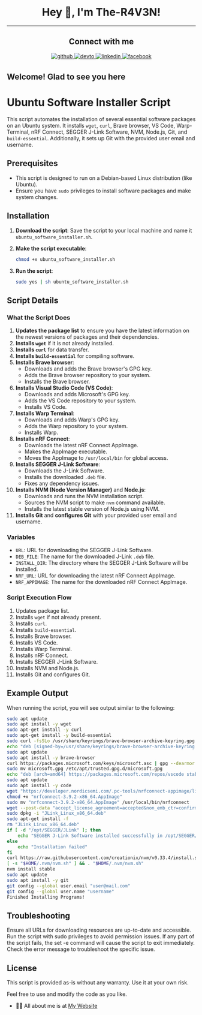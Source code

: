 # <div align="center">Hey 👋, I'm The-R4V3N!</div>

----

## <div align="center"> Connect with me

<div align="center">
 <a href="https://github.com/The-R4V3N" target="_blank">
<img src=https://img.shields.io/badge/github-%2324292e.svg?&style=for-the-badge&logo=github&logoColor=white alt=github style="margin-bottom: 5px;" />
<a href="https://dev.to/ther4v3n" target="_blank">
<img src=https://img.shields.io/badge/dev.to-%2308090A.svg?&style=for-the-badge&logo=dev.to&logoColor=white alt=devto style="margin-bottom: 5px;" />
</a>
<a href="https://linkedin.com/in/oliver-joisten" target="_blank">
<img src=https://img.shields.io/badge/linkedin-%231E77B5.svg?&style=for-the-badge&logo=linkedin&logoColor=white alt=linkedin style="margin-bottom: 5px;" />
</a>
<a href="https://www.facebook.com/oliver.joisten" target="_blank">
<img src=https://img.shields.io/badge/facebook-%232E87FB.svg?&style=for-the-badge&logo=facebook&logoColor=white alt=facebook style="margin-bottom: 5px;" />
</a>
</div>

## Welcome! Glad to see you here

# Ubuntu Software Installer Script

This script automates the installation of several essential software packages on an Ubuntu system. It installs `wget`, `curl`, Brave browser, VS Code, Warp-Terminal, nRF Connect, SEGGER J-Link Software, NVM, Node.js, Git, and `build-essential`. Additionally, it sets up Git with the provided user email and username.

## Prerequisites

- This script is designed to run on a Debian-based Linux distribution (like Ubuntu).
- Ensure you have `sudo` privileges to install software packages and make system changes.

## Installation

1. **Download the script**: Save the script to your local machine and name it `ubuntu_software_installer.sh`.

2. **Make the script executable**:

    ```bash
    chmod +x ubuntu_software_installer.sh
    ```

3. **Run the script**:

    ```bash
    sudo yes | sh ubuntu_software_installer.sh
    ```

## Script Details

### What the Script Does

1. **Updates the package list** to ensure you have the latest information on the newest versions of packages and their dependencies.
2. **Installs `wget`** if it is not already installed.
3. **Installs `curl`** for data transfer.
4. **Installs `build-essential`** for compiling software.
5. **Installs Brave browser**:
    - Downloads and adds the Brave browser's GPG key.
    - Adds the Brave browser repository to your system.
    - Installs the Brave browser.
6. **Installs Visual Studio Code (VS Code)**:
    - Downloads and adds Microsoft's GPG key.
    - Adds the VS Code repository to your system.
    - Installs VS Code.
7. **Installs Warp Terminal**:
    - Downloads and adds Warp's GPG key.
    - Adds the Warp repository to your system.
    - Installs Warp.
8. **Installs nRF Connect**:
    - Downloads the latest nRF Connect AppImage.
    - Makes the AppImage executable.
    - Moves the AppImage to `/usr/local/bin` for global access.
9. **Installs SEGGER J-Link Software**:
    - Downloads the J-Link Software.
    - Installs the downloaded `.deb` file.
    - Fixes any dependency issues.
10. **Installs NVM (Node Version Manager)** and **Node.js**:
    - Downloads and runs the NVM installation script.
    - Sources the NVM script to make `nvm` command available.
    - Installs the latest stable version of Node.js using NVM.
11. **Installs Git** and **configures Git** with your provided user email and username.

### Variables

- `URL`: URL for downloading the SEGGER J-Link Software.
- `DEB_FILE`: The name for the downloaded J-Link `.deb` file.
- `INSTALL_DIR`: The directory where the SEGGER J-Link Software will be installed.
- `NRF_URL`: URL for downloading the latest nRF Connect AppImage.
- `NRF_APPIMAGE`: The name for the downloaded nRF Connect AppImage.

### Script Execution Flow

1. Updates package list.
2. Installs `wget` if not already present.
3. Installs `curl`.
4. Installs `build-essential`.
5. Installs Brave browser.
6. Installs VS Code.
7. Installs Warp Terminal.
8. Installs nRF Connect.
9. Installs SEGGER J-Link Software.
10. Installs NVM and Node.js.
11. Installs Git and configures Git.

## Example Output

When running the script, you will see output similar to the following:

```sh
sudo apt update
sudo apt install -y wget
sudo apt-get install -y curl
sudo apt-get install -y build-essential
sudo curl -fsSLo /usr/share/keyrings/brave-browser-archive-keyring.gpg https://brave-browser-apt-release.s3.brave.com/brave-browser-archive-keyring.gpg
echo "deb [signed-by=/usr/share/keyrings/brave-browser-archive-keyring.gpg] https://brave-browser-apt-release.s3.brave.com/ stable main" | sudo tee /etc/apt/sources.list.d/brave-browser-release.list
sudo apt update
sudo apt install -y brave-browser
curl https://packages.microsoft.com/keys/microsoft.asc | gpg --dearmor > microsoft.gpg
sudo mv microsoft.gpg /etc/apt/trusted.gpg.d/microsoft.gpg
echo "deb [arch=amd64] https://packages.microsoft.com/repos/vscode stable main" | sudo tee /etc/apt/sources.list.d/vscode.list
sudo apt update
sudo apt install -y code
wget "https://developer.nordicsemi.com/.pc-tools/nrfconnect-appimage/linux/latest/nrfconnect-3.9.2-x86_64.AppImage" -O "nrfconnect-3.9.2-x86_64.AppImage"
chmod +x "nrfconnect-3.9.2-x86_64.AppImage"
sudo mv "nrfconnect-3.9.2-x86_64.AppImage" /usr/local/bin/nrfconnect
wget --post-data "accept_license_agreement=accepted&non_emb_ctr=confirmed" "https://www.segger.com/downloads/jlink/JLink_Linux_x86_64.deb" -O "JLink_Linux_x86_64.deb"
sudo dpkg -i "JLink_Linux_x86_64.deb"
sudo apt-get install -f
rm "JLink_Linux_x86_64.deb"
if [ -d "/opt/SEGGER/JLink" ]; then
    echo "SEGGER J-Link Software installed successfully in /opt/SEGGER/JLink"
else
    echo "Installation failed"
fi
curl https://raw.githubusercontent.com/creationix/nvm/v0.33.4/install.sh | bash
[ -s "$HOME/.nvm/nvm.sh" ] && . "$HOME/.nvm/nvm.sh"
nvm install stable
sudo apt update
sudo apt install -y git
git config --global user.email "user@mail.com"
git config --global user.name "username"
Finished Installing Programs!
```

## Troubleshooting

Ensure all URLs for downloading resources are up-to-date and accessible.
Run the script with sudo privileges to avoid permission issues.
If any part of the script fails, the set -e command will cause the script to exit immediately. Check the error message to troubleshoot the specific issue.

## License

This script is provided as-is without any warranty. Use it at your own risk.

Feel free to use and modify the code as you like.

- 👨‍💻 All about me is at [My Website](https://www.oliver-joisten.se/)
